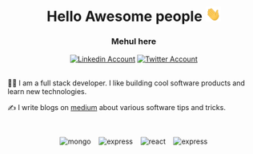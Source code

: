 <h1 align="center">Hello Awesome people <img src="https://raw.githubusercontent.com/ABSphreak/ABSphreak/master/gifs/Hi.gif" width="30px"></h1>
<h3 align="center">Mehul here</h3>

<div align=center>
  <a href="https://www.linkedin.com/in/mehulmp/"><img src="https://cdn.worldvectorlogo.com/logos/linkedin-icon-2.svg" title="Linkedin" alt="Linkedin Account" width="30"/></a>
  <a href="https://twitter.com/mehul2802"><img src="https://cdn.worldvectorlogo.com/logos/twitter-6.svg" title="Twitter" alt="Twitter Account" width="40"/></a>
  <br><br>
</div>

👨‍💻 I am a full stack developer. I like building cool software products and learn new technologies. 

✍️ I write blogs on [medium](https://medium.com/@Mehul2802) about various software tips and tricks.

<br>
<p align="center">
  <img src="https://upload.wikimedia.org/wikipedia/commons/9/93/MongoDB_Logo.svg" alt="mongo" width="40" height="40"/>&nbsp;&nbsp;&nbsp;
  <img src="https://upload.wikimedia.org/wikipedia/commons/6/64/Expressjs.png" alt="express" width="40" height="40"/>&nbsp;&nbsp;&nbsp;
  <img src="https://upload.wikimedia.org/wikipedia/commons/thumb/a/a7/React-icon.svg/1280px-React-icon.svg.png" alt="react" width="auto" height="40"/>&nbsp;&nbsp;&nbsp;
  <img src="https://upload.wikimedia.org/wikipedia/commons/d/d9/Node.js_logo.svg" alt="express" width="40" height="40"/>
</p>
<br>
  
